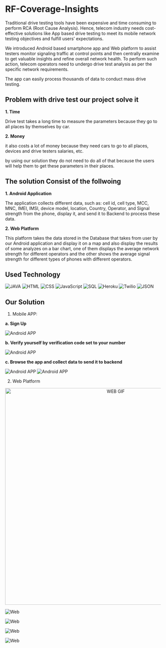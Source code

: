 # RF-Coverage-Insights

Traditional drive testing tools have been expensive and time consuming to perform RCA
(Root Cause Analysis). Hence, telecom industry needs cost-effective solutions like App
based drive testing to meet its mobile network testing objectives and fulfill users’
expectations. 

We introduced Android based smartphone app and Web platform to assist
testers monitor signaling traffic at control points and then centrally examine to get valuable
insights and refine overall network health. To perform such action, telecom operators need to
undergo drive test analysis as per the specific network requirements. 

The app can easily process thousands of data to conduct mass drive testing.

## Problem with drive test our project solve it
**1. Time**

  Drive test takes a long time to measure the parameters because they go to all places
  by themselves by car.
  
**2. Money**

  it also costs a lot of money because they need cars to go to all places, devices and
  drive testers salaries, etc.
  
 by using our solution they do not need to do all of that because the users will help them to get
 these parameters in their places.

## The solution Consist of the follwoing

**1. Android Application**

The application collects different data, such as: cell id, cell type, MCC, MNC, IMEI,
IMSI, device model, location, Country, Operator, and Signal strength from the phone,
display it, and send it to Backend to process these data.

**2. Web Platform**

This platform takes the data stored in the Database that takes from user by our Android application
and display it on a map and also display the results of some analyzes
on a bar chart, one of them displays the average network strength for different
operators and the other shows the average signal strength for different types of phones
with different operators.

## Used Technology
![JAVA](https://github.com/ahmedehab52/RF-Coverage-Insights/blob/Doc/files/assets/icons8-java-48.png)
![HTML](https://github.com/ahmedehab52/RF-Coverage-Insights/blob/Doc/files/assets/icons8-html-64.png)
![CSS](https://github.com/ahmedehab52/RF-Coverage-Insights/blob/Doc/files/assets/icons8-css-64.png)
![JavaScript](https://github.com/ahmedehab52/RF-Coverage-Insights/blob/Doc/files/assets/icons8-javascript-48.png)
![SQL](https://github.com/ahmedehab52/RF-Coverage-Insights/blob/Doc/files/assets/icons8-postgresql-48.png)
![Heroku](https://github.com/ahmedehab52/RF-Coverage-Insights/blob/Doc/files/assets/icons8-heroku-48.png)
![Twilio](https://github.com/ahmedehab52/RF-Coverage-Insights/blob/Doc/files/assets/icons8-twilio-is-a-cloud-communications-platform-as-a-service-company-24.png)
![JSON](https://github.com/ahmedehab52/RF-Coverage-Insights/blob/Doc/icons8-json-50.png)



## Our Solution

1. Mobile APP:

**a. Sign Up**

![Android APP](https://github.com/ahmedehab52/RF-Coverage-Insights/blob/Doc/files/assets/Android%20APP_3.png)

**b. Verify yourself by verification code set to your number**

![Android APP](https://github.com/ahmedehab52/RF-Coverage-Insights/blob/Doc/files/assets/Android%20APP_4.png)

**c. Browse the app and collect data to send it to backend**

![Android APP](https://github.com/ahmedehab52/RF-Coverage-Insights/blob/Doc/files/assets/Android%20APP.png)
![Android APP](https://github.com/ahmedehab52/RF-Coverage-Insights/blob/Doc/files/assets/Android%20APP_2.png)

2. Web Platform

<p align="center">
  <img src="https://github.com/ahmedehab52/RF-Coverage-Insights/blob/Doc/files/assets/ezgif.com-gif-maker.gif" alt="WEB GIF" width="700px" hight='1000px'/>
</p>

![Web](https://github.com/ahmedehab52/RF-Coverage-Insights/blob/Doc/files/assets/Web_APP1.PNG)

![Web](https://github.com/ahmedehab52/RF-Coverage-Insights/blob/Doc/files/assets/Web_APP2.PNG)

![Web](https://github.com/ahmedehab52/RF-Coverage-Insights/blob/Doc/files/assets/Web_APP3.PNG)

![Web](https://github.com/ahmedehab52/RF-Coverage-Insights/blob/Doc/files/assets/Web_APP4.PNG)



